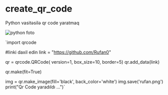 # create_qr_code
Python vasitəsilə qr code yaratmaq


![python foto](https://i.imgur.com/9naUJpb.png)


`import qrcode

#linki daxil edin
link = "https://github.com/Rufan0"

qr = qrcode.QRCode(
        version=1,
        box_size=10,
        border=5)
qr.add_data(link)

qr.make(fit=True)

img = qr.make_image(fill='black', back_color='white')
img.save('rufan.png')
print("Qr Code yaradıldı ...")`
